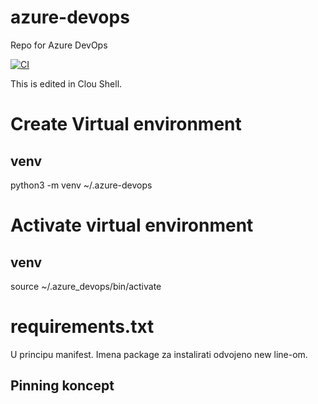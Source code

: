 # azure-devops
Repo for Azure DevOps

[![CI](https://github.com/vradicevic/azure-devops/actions/workflows/main.yml/badge.svg)](https://github.com/vradicevic/azure-devops/actions/workflows/main.yml)

This is edited in Clou Shell.


# Create Virtual environment
## venv
python3 -m venv ~/.azure-devops

# Activate virtual environment
## venv
source ~/.azure_devops/bin/activate


# requirements.txt
U principu manifest. Imena package za instalirati odvojeno new line-om. 

## Pinning koncept
